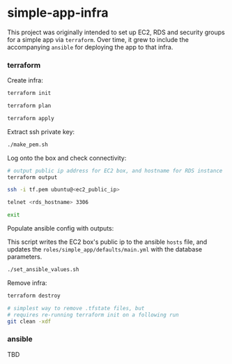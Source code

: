 # simple-app-infra

This project was originally intended to set up EC2, RDS and security groups for a simple app via `terraform`. Over time, it grew to include the accompanying `ansible` for deploying the app to that infra.

### terraform

Create infra:

```bash
terraform init

terraform plan

terraform apply
```

Extract ssh private key:

```bash
./make_pem.sh
```

Log onto the box and check connectivity:

```bash
# output public ip address for EC2 box, and hostname for RDS instance
terraform output

ssh -i tf.pem ubuntu@<ec2_public_ip>

telnet <rds_hostname> 3306

exit
```

Populate ansible config with outputs:

This script writes the EC2 box's public ip to the ansible `hosts` file, and updates the `roles/simple_app/defaults/main.yml` with the database parameters.

```bash
./set_ansible_values.sh
```

Remove infra:

```bash
terraform destroy

# simplest way to remove .tfstate files, but
# requires re-running terraform init on a following run
git clean -xdf
```

### ansible

TBD